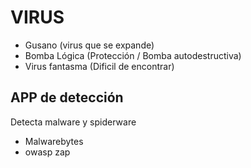 # VIRUS
- Gusano (virus que se expande)
- Bomba Lógica (Protección / Bomba autodestructiva)
- Virus fantasma (Dificil de encontrar)

## APP de detección 
Detecta malware y spiderware
- Malwarebytes
- owasp zap
